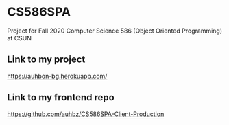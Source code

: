 # CS586SPA
Project for Fall 2020 Computer Science 586 (Object Oriented Programming) at CSUN

## Link to my project
https://auhbon-bg.herokuapp.com/

## Link to my frontend repo
https://github.com/auhbz/CS586SPA-Client-Production
